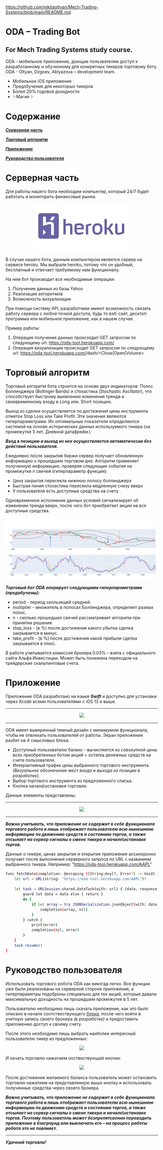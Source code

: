https://github.com/nikitaoltyan/Mech-Trading-Systems/blob/main/README.md

# ODA – Trading Bot
## For Mech Trading Systems study course.

ODA - мобильное приложение, доющие пользвателям доступ к разработанному и обученному для конкретных тикеров торговому боту.
ODA - Oltyan, Dzgoev, Ablyazova – development team.

- Мобильное iOS приложение
- Предобучение для некоторых тикеров
- Более 20% годовой доходности
- ✨Магия ✨

# Содержание

[***Серверная часть***](https://github.com/nikitaoltyan/Mech-Trading-Systems#Серверная-часть)

[***Торговый алгоритм***](https://github.com/nikitaoltyan/Mech-Trading-Systems#Торговый-алгоритм)

[***Приложение***](https://github.com/nikitaoltyan/Mech-Trading-Systems#Приложение)

[***Руководство пользователя***](https://github.com/nikitaoltyan/Mech-Trading-Systems#Руководство-пользователя)

# Серверная часть

Для работы нашего бота необходим компьютер, который 24/7 будет работать и мониторить финансовые рынки.

<p align="center">
<img src="./assets/heroku.jpg">
</p>

В случае нашего бота, данным компьютером является сервер на сервисе heroku. Мы выбрали heroku, потому что он удобный,
бесплатный и отвечает требуемому нам функционалу.

На нем бот производит все необходимые операции:
1. Получение данных из базы Yahoo
1. Реализация алгоритмов
2. Возможность визуализации

При помощи систему API, разработчики
имеют возможность связать работу сервера с любой точкой доступа, будь то вэб-сайт, десктоп программа или мобильное 
приложение, как в нашем случае.

Пример работы:

1. Операция получения данных происходит GET запросом по следующему url: https://oda-tool.herokuapp.com/<ticker>
2. Операция визуализации происходит GET запросом по следующему url: 
   https://oda-tool.herokuapp.com/<ticker>/dash/<Close|Open|Volume>
    
# Торговый алгоритм

Торговый алгоритм бота строится на основе двух индикаторов: Полос Боллинджера (Bollinger Bands) и стохастика (Stochastic Ascillator), что способствует быстрому выявлению изменения тренда и своевременному входу в Long или. Short позицию. 

Выход из сделки осуществляется по достижения цены инструмента отметок Stop Loss или Take Profit. Эти значения являются гиперпараметрами. Их оптимальные показатнли определяются системой на основе исторических данных используемого тикера (на промежутке 5 лет. Дневной датафрейм.)

***Вход в позицию и выход из нее осуществляется автоматически без действий пользователя.***

Ежедневно после закрытия биржи сервер получает обновленную информацию о прошедшем торговом дне. Алгоритм применяет полученную информацию, проверяя следующие события на промежутке n свечей (гиперпараметр функции):

- Цена закрытая пересекла нижнюю полосу боллинджера 
- Быстрая линия стохастика пересекла медленную снизу вверх
- У пользователя есть доступные средства на счету

Одновременное исполнение данных условий сигнализирует об изменении тренда вверх, после чего бот приобретает акции на все доступные средства.

<p align="center">
<img src="./assets/chart_strategy.png">
</p>


***Торговый бот ODA оперирует следующими гиперпараметрами (предобучены):***

- period - период скользящей средней.
- multiplier - множитель в полосах Боллинджера, определяет размах полос.
- n - сколько прошедших свечей рассматривает алгоритм при принятии решения.
- stop_loss - (в %) после достижения какого убытка сделка закрывается в минус.
- take_profit - (в %) после достижения какой прибыли сделка закрывается в плюс.

В работе учитывается комиссия брокера 0.03% – взята с официального сайта Альфа.Инвестиции. Может быть понижена переходом на трейдерские скальпинговые счета.

# Приложение

Приложение ODA разработано на языке ***Swift*** и доступно для установки через Xcode всеми пользователями с iOS 13 и выше.

---

<p align="center">
<img src="./assets/main_screen.png">
</p>

---

ODA имеет выверенный темный дизайн с минимумом функционала, чтобы не отвлекать пользователей от работы. Экран приложения разбит на 4 смысловых блока:

- Доступный пользователю баланс - вычисляется из совокупной цены всех приобретенных ботом акций + остатка денежных средств на счете пользователя.
- Интерактивный график цены выбранного торгового инструмента. _(Визуальное обозначение мест входа и выхода из позиции в разработке)._
- Выбор торгового инструмента из предложенного списка.
- Кнопка начала\остановки торговли.

Данные элементы представлены:

---

<p align="center">
<img src="./assets/main_blocks.png">
</p>

---

***Важно учитывать, что приложение не содержит в себе функционала торгового робота и лишь отображает пользователю всю нынешнюю информацию по движению средств и состоянию торгов, а также отсылает на сервер сигналы о смене тикера и начале\остановке торгов.***

Данные о тикере, ценах закрытия и открытия приложение ассинхронно получает после выполнения серверного запроса по URL с названием выбранного тикера. Например: "https://oda-tool.herokuapp.com/AAPL"

```sh
func fetchData(completion: @escaping ([String:Any]?, Error?) -> Void) {
    let url = URL(string: "https://oda-tool.herokuapp.com/AAPL")!

    let task = URLSession.shared.dataTask(with: url) { (data, response, error) in
        guard let data = data else { return }
        do {
            if let array = try JSONSerialization.jsonObject(with: data, options: .allowFragments) as? [String:Any]{
                completion(array, nil)
            }
        } catch {
            print(error)
            completion(nil, error)
        }
    }
    task.resume()
}
```

# Руководство пользователя

Использовать торгового робота ODA как никогда легко. Все функции уже были реализованы на серверной стороне приложения, а гиперпараметры подоброны специально для тех акций, которые давали максимальную доходность на прошедшем промежутке в 5 лет.

Пользователю необходимо лишь скачать приложение, как это было описано в начале соотствествующего [*блока*](https://github.com/nikitaoltyan/Mech-Trading-Systems#Приложение), после чего войти в учетную запись своего брокера _(в разработке)_ и предоставить приложению доступ к своему счету.

После этого необходимо лишь выбрать наиболее интересный пользователю тикер из предложенных:

<p align="center">
<img src="./assets/block_3_stocks.png">
</p>


И начать торговлю нажатием ооствествующей кнопки:

<p align="center">
<img src="./assets/block_4_button.png">
</p>

После достижения желаемого баланса пользователь может остановить торговлю нажатием на представленную выше кнопку и использовать полученные средства через своего брокера.

***Важно учитывать, что приложение не содержит в себе функционала торгового робота и лишь отображает пользователю всю нынешнюю информацию по движению средств и состоянию торгов, а также отсылает на сервер сигналы о смене тикера и начале\остановке торгов. Поэтому пользователь может безпрепятсвенно переводить приложение в бэкграунд или выключать его – на процесс работы робота это не повлияет.***

---

***Удачной торговли!***
